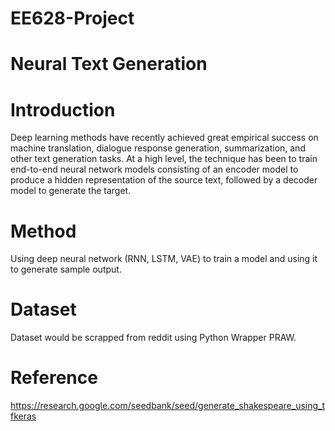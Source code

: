 # EE628-Project
# Neural Text Generation
# Introduction
Deep learning methods have recently achieved great empirical success on machine translation, dialogue response generation, summarization, and other text generation tasks. At a high level, the technique has been to train end-to-end neural network models consisting of an encoder model to produce a hidden representation of the source text, followed by a decoder model to generate the target.
# Method
Using deep neural network (RNN, LSTM, VAE) to train a model and using it to generate sample output.
# Dataset
Dataset would be scrapped from reddit using Python Wrapper PRAW.
# Reference
https://research.google.com/seedbank/seed/generate_shakespeare_using_tfkeras
